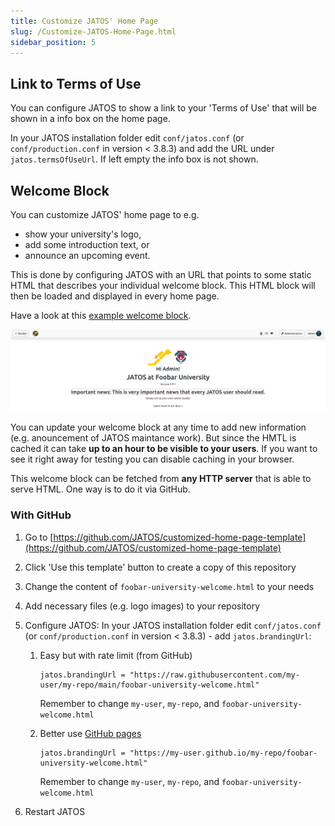 ```yaml
---
title: Customize JATOS' Home Page
slug: /Customize-JATOS-Home-Page.html
sidebar_position: 5
---
```


## Link to Terms of Use

You can configure JATOS to show a link to your 'Terms of Use' that will be shown in a info box on the home page. 

In your JATOS installation folder edit `conf/jatos.conf` (or `conf/production.conf` in version < 3.8.3) and add the URL under `jatos.termsOfUseUrl`. If left empty the info box is not shown.


## Welcome Block

You can customize JATOS' home page to e.g.
* show your university's logo,
* add some introduction text, or
* announce an upcoming event. 

This is done by configuring JATOS with an URL that points to some static HTML that describes your individual welcome block. This HTML block will then be loaded and displayed in every home page.

Have a look at this [example welcome block](https://github.com/JATOS/customized-home-page-template/blob/main/foobar-university-welcome.html).


![template customized home page](/img/v39x/screenshot-branding.png)

You can update your welcome block at any time to add new information (e.g. anouncement of JATOS maintance work). But since the HMTL is cached it can take **up to an hour to be visible to your users**. If you want to see it right away for testing you can disable caching in your browser.

This welcome block can be fetched from **any HTTP server** that is able to serve HTML. One way is to do it via GitHub.

### With GitHub

1. Go to [https://github.com/JATOS/customized-home-page-template](https://github.com/JATOS/customized-home-page-template)
1. Click 'Use this template' button to create a copy of this repository
1. Change the content of `foobar-university-welcome.html` to your needs
1. Add necessary files (e.g. logo images) to your repository
1. Configure JATOS: In your JATOS installation folder edit `conf/jatos.conf` (or `conf/production.conf` in version < 3.8.3) - add `jatos.brandingUrl`:

   1. Easy but with rate limit (from GitHub)

      ```
      jatos.brandingUrl = "https://raw.githubusercontent.com/my-user/my-repo/main/foobar-university-welcome.html"
      ```
   
      Remember to change `my-user`, `my-repo`, and `foobar-university-welcome.html`

   1. Better use [GitHub pages](https://docs.github.com/en/github/working-with-github-pages/creating-a-github-pages-site)

      ```
      jatos.brandingUrl = "https://my-user.github.io/my-repo/foobar-university-welcome.html"
      ```

      Remember to change `my-user`, `my-repo`, and `foobar-university-welcome.html`

1. Restart JATOS
